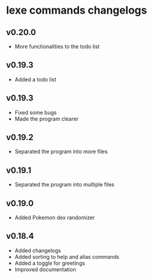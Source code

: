 # lexe commands changelogs

## v0.20.0

- More functionalities to the todo list

## v0.19.3

- Added a todo list

## v0.19.3

- Fixed some bugs
- Made the program clearer

## v0.19.2

- Separated the program into more files

## v0.19.1

- Separated the program into multiple files

## v0.19.0

- Added Pokemon dex randomizer

## v0.18.4

- Added changelogs
- Added sorting to help and alias commands
- Added a toggle for greetings
- Improved documentation